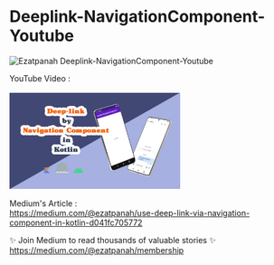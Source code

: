 # Deeplink-NavigationComponent-Youtube
<img alt="Ezatpanah Deeplink-NavigationComponent-Youtube" src="https://emojipedia-us.s3.amazonaws.com/content/2020/04/05/yt.png" width="3%"></a>

YouTube Video :
<br>  
<a href="https://youtu.be/bVHTfmPGY-Y" target="_blank"><img alt="Ezatpanah Deeplink-NavigationComponent-Youtube" src="1_-k7dEBU4Q1uFp9DWZGKPaA.jpeg" width="60%"></a>
<br>

Medium's Article :
<br>
https://medium.com/@ezatpanah/use-deep-link-via-navigation-component-in-kotlin-d041fc705772

✨ Join Medium to read thousands of valuable stories ✨
<br>
https://medium.com/@ezatpanah/membership

